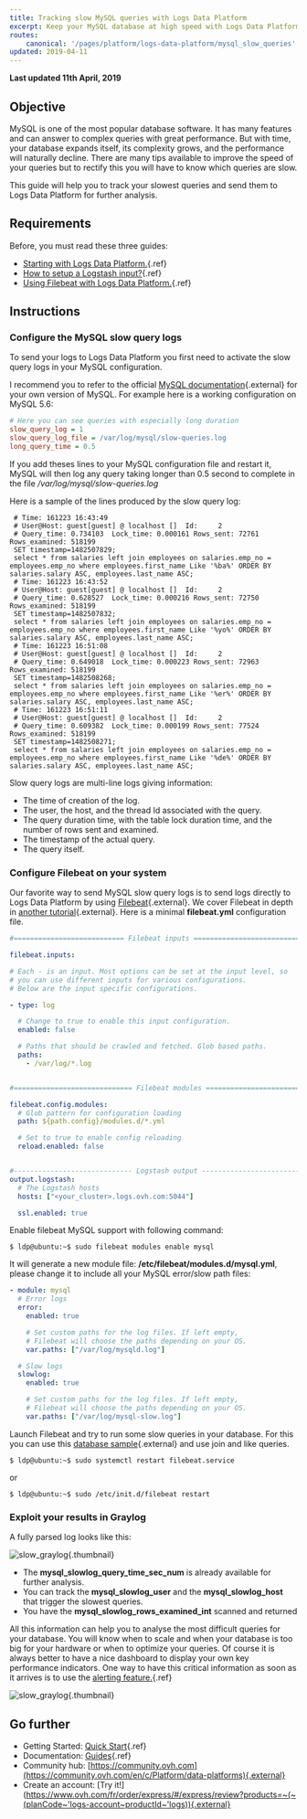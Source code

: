 ```yaml
---
title: Tracking slow MySQL queries with Logs Data Platform
excerpt: Keep your MySQL database at high speed with Logs Data Platform!
routes:
    canonical: '/pages/platform/logs-data-platform/mysql_slow_queries'
updated: 2019-04-11
---
```


**Last updated 11th April, 2019**

## Objective

MySQL is one of the most popular database software. It has many features and can answer to complex queries with great performance. But with time, your database expands itself, its complexity grows, and the performance will naturally decline. There are many tips available to improve the speed of your queries but to rectify this you will have to know which queries are slow.

This guide will help you to track your slowest queries and send them to Logs Data Platform for further analysis.

## Requirements

Before, you must read these three guides:

- [Starting with Logs Data Platform.](/pages/platform/logs-data-platform/quick_start){.ref}
- [How to setup a Logstash input?](/pages/platform/logs-data-platform/logstash_input){.ref}
- [Using Filebeat with Logs Data Platform.](/pages/platform/logs-data-platform/filebeat_logs){.ref}

## Instructions

### Configure the MySQL slow query logs
To send your logs to Logs Data Platform you first need to activate the slow query logs in your MySQL configuration.

I recommend you to refer to the official [MySQL documentation](http://dev.mysql.com/doc/){.external} for your own version of MySQL. For example here is a working configuration on MySQL 5.6:


```ini
# Here you can see queries with especially long duration
slow_query_log = 1
slow_query_log_file = /var/log/mysql/slow-queries.log
long_query_time = 0.5
```

If you add theses lines to your MySQL configuration file and restart it, MySQL will then log any query taking longer than 0.5 second to complete in the file */var/log/mysql/slow-queries.log*

Here is a sample of the lines produced by the slow query log:

```MySQL
 # Time: 161223 16:43:49
 # User@Host: guest[guest] @ localhost []  Id:     2
 # Query_time: 0.734103  Lock_time: 0.000161 Rows_sent: 72761  Rows_examined: 518199
 SET timestamp=1482507829;
 select * from salaries left join employees on salaries.emp_no = employees.emp_no where employees.first_name Like '%ba%' ORDER BY salaries.salary ASC, employees.last_name ASC;
 # Time: 161223 16:43:52
 # User@Host: guest[guest] @ localhost []  Id:     2
 # Query_time: 0.628527  Lock_time: 0.000216 Rows_sent: 72750  Rows_examined: 518199
 SET timestamp=1482507832;
 select * from salaries left join employees on salaries.emp_no = employees.emp_no where employees.first_name Like '%yo%' ORDER BY salaries.salary ASC, employees.last_name ASC;
 # Time: 161223 16:51:08
 # User@Host: guest[guest] @ localhost []  Id:     2
 # Query_time: 0.649018  Lock_time: 0.000223 Rows_sent: 72963  Rows_examined: 518199
 SET timestamp=1482508268;
 select * from salaries left join employees on salaries.emp_no = employees.emp_no where employees.first_name Like '%er%' ORDER BY salaries.salary ASC, employees.last_name ASC;
 # Time: 161223 16:51:11
 # User@Host: guest[guest] @ localhost []  Id:     2
 # Query_time: 0.609382  Lock_time: 0.000199 Rows_sent: 77524  Rows_examined: 518199
 SET timestamp=1482508271;
 select * from salaries left join employees on salaries.emp_no = employees.emp_no where employees.first_name Like '%de%' ORDER BY salaries.salary ASC, employees.last_name ASC;
```

Slow query logs are multi-line logs giving information:

- The time of creation of the log.
- The user, the host, and the thread Id associated with the query.
- The query duration time, with the table lock duration time, and the number of rows sent and examined.
- The timestamp of the actual query.
- The query itself.


### Configure Filebeat on your system

Our favorite way to send MySQL slow query logs is to send logs directly to Logs Data Platform by using [Filebeat](https://www.elastic.co/fr/downloads/beats/filebeat-oss){.external}.
We cover Filebeat in depth in [another tutorial](/pages/platform/logs-data-platform/filebeat_logs){.external}. Here is a minimal **filebeat.yml** configuration file.

```yaml
#=========================== Filebeat inputs =============================

filebeat.inputs:

# Each - is an input. Most options can be set at the input level, so
# you can use different inputs for various configurations.
# Below are the input specific configurations.

- type: log

  # Change to true to enable this input configuration.
  enabled: false

  # Paths that should be crawled and fetched. Glob based paths.
  paths:
    - /var/log/*.log


#============================= Filebeat modules ===============================

filebeat.config.modules:
  # Glob pattern for configuration loading
  path: ${path.config}/modules.d/*.yml

  # Set to true to enable config reloading
  reload.enabled: false


#----------------------------- Logstash output --------------------------------
output.logstash:
  # The Logstash hosts
  hosts: ["<your_cluster>.logs.ovh.com:5044"]

  ssl.enabled: true

```

Enable filebeat MySQL support with following command:

```shell-session
$ ldp@ubuntu:~$ sudo filebeat modules enable mysql
```

It will generate a new module file: **/etc/filebeat/modules.d/mysql.yml**, please change it to include all your MySQL error/slow path files:

```yaml hl_lines="8 16"
- module: mysql
  # Error logs
  error:
    enabled: true

    # Set custom paths for the log files. If left empty,
    # Filebeat will choose the paths depending on your OS.
    var.paths: ["/var/log/mysqld.log"]

  # Slow logs
  slowlog:
    enabled: true

    # Set custom paths for the log files. If left empty,
    # Filebeat will choose the paths depending on your OS.
    var.paths: ["/var/log/mysql-slow.log"]
```

Launch Filebeat and try to run some slow queries in your database. For this you can use this [database sample](https://github.com/datacharmer/test_db){.external} and use join and like queries.

```shell-session
$ ldp@ubuntu:~$ sudo systemctl restart filebeat.service
```

or

```shell-session
$ ldp@ubuntu:~$ sudo /etc/init.d/filebeat restart
```

### Exploit your results in Graylog

A fully parsed log looks like this:

![slow_graylog](images/mysql_slow_graylog.png){.thumbnail}

- The **mysql_slowlog_query_time_sec_num** is already available for further analysis.
- You can track the **mysql_slowlog_user** and the **mysql_slowlog_host** that trigger the slowest queries.
- You have the **mysql_slowlog_rows_examined_int** scanned and returned

All this information can help you to analyse the most difficult queries for your database. You will know when to scale and when your database is too big for your hardware or when to optimize your queries. Of course it is always better to have a nice dashboard to display your own key performance indicators. One way to have this critical information as soon as it arrives is to use the [alerting feature.](/pages/platform/logs-data-platform/alerting){.ref}

![slow_graylog](images/mysql_slow_dashboard.png){.thumbnail}

## Go further

- Getting Started: [Quick Start](/pages/platform/logs-data-platform/quick_start){.ref}
- Documentation: [Guides](/products/public-cloud-data-platforms-logs-data-platform){.ref}
- Community hub: [https://community.ovh.com](https://community.ovh.com/en/c/Platform/data-platforms){.external}
- Create an account: [Try it!](https://www.ovh.com/fr/order/express/#/express/review?products=~(~(planCode~'logs-account~productId~'logs)){.external}
